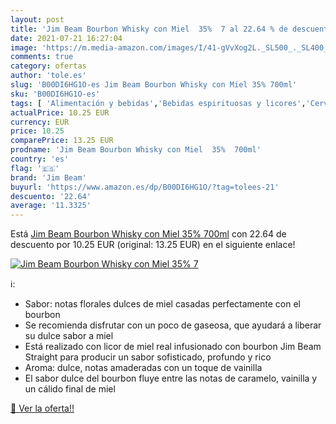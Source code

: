 ```yaml
---
layout: post
title: 'Jim Beam Bourbon Whisky con Miel  35%  7 al 22.64 % de descuento'
date: 2021-07-21 16:27:04
image: 'https://m.media-amazon.com/images/I/41-gVvXog2L._SL500_._SL400_.jpg'
comments: true
category: ofertas
author: 'tole.es'
slug: 'B00DI6HG1O-es Jim Beam Bourbon Whisky con Miel 35% 700ml'
sku: 'B00DI6HG1O-es'
tags: [ 'Alimentación y bebidas','Bebidas espirituosas y licores','Cervezas, vinos y licores','Whisky','jim beam','whisky', ]
actualPrice: 10.25 EUR
currency: EUR
price: 10.25
comparePrice: 13.25 EUR
prodname: 'Jim Beam Bourbon Whisky con Miel  35%  700ml'
country: 'es'
flag: '🇪🇸'
brand: 'Jim Beam'
buyurl: 'https://www.amazon.es/dp/B00DI6HG1O/?tag=tolees-21'
descuento: '22.64'
average: '11.3325'
---
```


Está [Jim Beam Bourbon Whisky con Miel  35%  700ml](https://www.amazon.es/dp/B00DI6HG1O/?tag=tolees-21) con 22.64 de descuento por 10.25 EUR (original: 13.25 EUR) en el siguiente enlace!

[![Jim Beam Bourbon Whisky con Miel  35%  7](https://m.media-amazon.com/images/I/41-gVvXog2L._SL500_._SL400_.jpg)](https://www.amazon.es/dp/B00DI6HG1O/?tag=tolees-21)

ℹ️:

- Sabor: notas florales dulces de miel casadas perfectamente con el bourbon
- Se recomienda disfrutar con un poco de gaseosa, que ayudará a liberar su dulce sabor a miel
- Está realizado con licor de miel real infusionado con bourbon Jim Beam Straight para producir un sabor sofisticado, profundo y rico
- Aroma: dulce, notas amaderadas con un toque de vainilla
- El sabor dulce del bourbon fluye entre las notas de caramelo, vainilla y un cálido final de miel

[🛒 Ver la oferta!!](https://www.amazon.es/dp/B00DI6HG1O/?tag=tolees-21)
